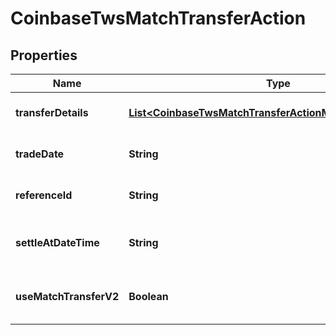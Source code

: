 
# CoinbaseTwsMatchTransferAction

## Properties
Name | Type | Description | Notes
------------ | ------------- | ------------- | -------------
**transferDetails** | [**List&lt;CoinbaseTwsMatchTransferActionMatchTransferDetail&gt;**](CoinbaseTwsMatchTransferActionMatchTransferDetail.md) | The list of transfers to take place |  [optional]
**tradeDate** | **String** | The date at which the trade took place |  [optional]
**referenceId** | **String** | The reference ID of the trade that took place |  [optional]
**settleAtDateTime** | **String** | The date and time at which the transfer should take place |  [optional]
**useMatchTransferV2** | **Boolean** | Flag to use the new AdvancedTransfer model or not |  [optional]



